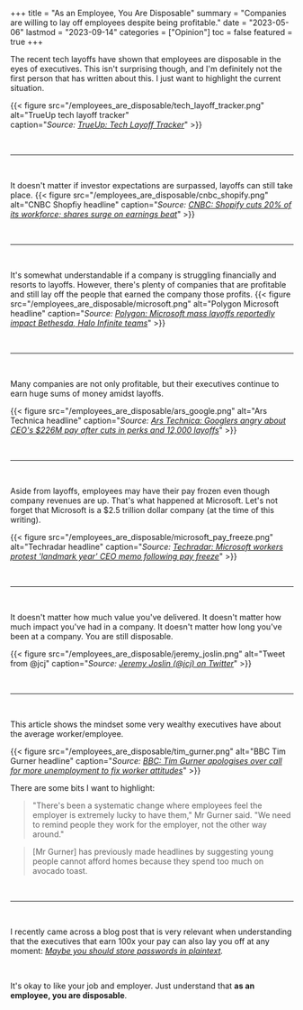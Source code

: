+++
title = "As an Employee, You Are Disposable"
summary = "Companies are willing to lay off employees despite being profitable."
date = "2023-05-06"
lastmod = "2023-09-14"
categories = ["Opinion"]
toc = false
featured = true
+++

The recent tech layoffs have shown that employees are disposable in the eyes of executives. This isn't surprising though, and I'm definitely not the first person that has written about this. I just want to highlight the current situation.

{{< figure src="/employees_are_disposable/tech_layoff_tracker.png" alt="TrueUp tech layoff tracker"  
caption="*Source: [TrueUp: Tech Layoff Tracker](https://www.trueup.io/layoffs)*" >}}

<br><hr><br>

It doesn't matter if investor expectations are surpassed, layoffs can still take place.
{{< figure src="/employees_are_disposable/cnbc_shopify.png" alt="CNBC Shopfiy headline"
caption="*Source: [CNBC: Shopify cuts 20% of its workforce; shares surge on earnings beat](https://www.cnbc.com/2023/05/04/shopify-cuts-20percent-of-its-workforce-shares-surge-on-earnings-beat.html)*" >}}

<br><hr><br>

It's somewhat understandable if a company is struggling financially and resorts to layoffs. However, there's plenty of companies that are profitable and still lay off the people that earned the company those profits.
{{< figure src="/employees_are_disposable/microsoft.png" alt="Polygon Microsoft headline"
caption="*Source: [Polygon: Microsoft mass layoffs reportedly impact Bethesda, Halo Infinite teams](https://www.polygon.com/23561210/microsoft-layoffs-xbox-bethesda-halo-infinite-343-industries)*" >}}

<br><hr><br>

Many companies are not only profitable, but their executives continue to earn huge sums of money amidst layoffs.

{{< figure src="/employees_are_disposable/ars_google.png" alt="Ars Technica headline"
caption="*Source: [Ars Technica: Googlers angry about CEO's $226M pay after cuts in perks and 12,000 layoffs](https://arstechnica.com/tech-policy/2023/05/googlers-angry-about-ceos-226m-pay-after-cuts-in-perks-and-12000-layoffs/)*" >}}

<br><hr><br>

Aside from layoffs, employees may have their pay frozen even though company revenues are up. That's what happened at Microsoft. Let's not forget that Microsoft is a $2.5 trillion dollar company (at the time of this writing).

{{< figure src="/employees_are_disposable/microsoft_pay_freeze.png" alt="Techradar headline"
caption="*Source: [Techradar: Microsoft workers protest 'landmark year' CEO memo following pay freeze](https://www.techradar.com/pro/microsoft-workers-protest-landmark-year-ceo-memo-following-pay-freeze)*" >}}

<br><hr><br>

It doesn't matter how much value you've delivered. It doesn't matter how much impact you've had in a company. It doesn't matter how long you've been at a company. You are still disposable.

{{< figure src="/employees_are_disposable/jeremy_joslin.png" alt="Tweet from @jcj"
caption="*Source: [Jeremy Joslin (@jcj) on Twitter](https://twitter.com/jcj/status/1616482322278420481)*" >}}

<br><hr><br>

This article shows the mindset some very wealthy executives have about the average worker/employee.

{{< figure src="/employees_are_disposable/tim_gurner.png" alt="BBC Tim Gurner headline"
caption="*Source: [BBC: Tim Gurner apologises over call for more unemployment to fix worker attitudes](https://www.bbc.com/news/business-66803279)*" >}}

There are some bits I want to highlight:

> "There's been a systematic change where employees feel the employer is extremely lucky to have them," Mr Gurner said. "We need to remind people they work for the employer, not the other way around."

> [Mr Gurner] has previously made headlines by suggesting young people cannot afford homes because they spend too much on avocado toast.

<br><hr><br>

I recently came across a blog post that is very relevant when understanding that the executives that earn 100x your pay can also lay you off at any moment:
*[Maybe you should store passwords in plaintext](https://www.qword.net/2023/04/30/maybe-you-should-store-passwords-in-plaintext).*

<br>

It's okay to like your job and employer. Just understand that **as an employee, you are disposable**.
